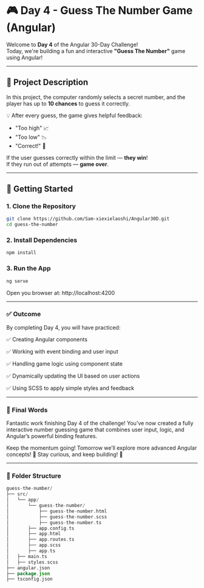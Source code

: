 # 🎮 Day 4 - Guess The Number Game (Angular)

Welcome to **Day 4** of the Angular 30-Day Challenge!  
Today, we're building a fun and interactive **"Guess The Number"** game using Angular!

---

## 🧠 Project Description

In this project, the computer randomly selects a secret number, and the player has up to **10 chances** to guess it correctly.

💡 After every guess, the game gives helpful feedback:
- "Too high" 📈  
- "Too low" 📉  
- "Correct!" 🎉  

If the user guesses correctly within the limit — **they win**!  
If they run out of attempts — **game over**.

---

## 🚀 Getting Started

### 1. Clone the Repository

```bash
git clone https://github.com/Sam-xiexielaoshi/Angular30D.git
cd guess-the-number
```
### 2. Install Dependencies

```bash
npm install
```

### 3. Run the App

```bash
ng serve
```
Open you browser at: http://localhost:4200

---

### ✅ Outcome
By completing Day 4, you will have practiced:

✅ Creating Angular components

✅ Working with event binding and user input

✅ Handling game logic using component state

✅ Dynamically updating the UI based on user actions

✅ Using SCSS to apply simple styles and feedback

---

### 🎉 Final Words
Fantastic work finishing Day 4 of the challenge!
You’ve now created a fully interactive number guessing game that combines user input, logic, and Angular’s powerful binding features.

Keep the momentum going! Tomorrow we’ll explore more advanced Angular concepts! 🚀
Stay curious, and keep building! 💪

---

### 📁 Folder Structure

```kotlin
guess-the-number/
├── src/
│   └── app/
│       └── guess-the-number/
│           ├── guess-the-number.html
│           ├── guess-the-number.scss
│           ├── guess-the-number.ts
│       ├── app.config.ts
│       ├── app.html
│       ├── app.routes.ts
│       ├── app.scss
│       ├── app.ts
│   ├── main.ts
│   ├── styles.scss
├── angular.json
├── package.json
├── tsconfig.json
```